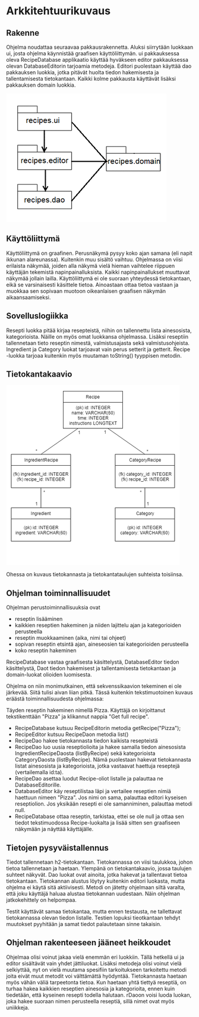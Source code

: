 # Arkkitehtuurikuvaus

## Rakenne

Ohjelma noudattaa seuraavaa pakkausrakennetta. Aluksi siirrytään luokkaan ui, josta ohjelma käynnistää graafisen käyttöliittymän. ui pakkauksessa oleva RecipeDatabase applikaatio käyttää hyväkseen editor pakkauksessa olevan DatabaseEditorin tarjoamia metodeja. Editori puolestaan käyttää dao pakkauksen luokkia, jotka pitävät huolta tiedon hakemisesta ja tallentamisesta tietokantaan. Kaikki kolme pakkausta käyttävät lisäksi pakkauksen domain luokkia. 

![alt text](https://github.com/kuukelo/ot-harjoitustyo/blob/master/dokumentaatio/kuvat/Rakenne.png)

## Käyttöliittymä

Käyttöliittymä on graafinen. Perusnäkymä pysyy koko ajan samana (eli napit ikkunan alareunassa). Kuitenkin muu sisältö vaihtuu. Ohjelmassa on viisi erilaista näkymää, joiden alla näkymä vielä hieman vaihtelee riippuen käyttäjän tekemistä napinpainalluksista. Kaikki napinpainallukset muuttavat näkymää jollain lailla. Käyttöliittymä ei ole suoraan yhteydessä tietokantaan, eikä se varsinaisesti käsittele tietoa. Ainoastaan ottaa tietoa vastaan ja muokkaa sen sopivaan muotoon oikeanlaisen graafisen näkymän aikaansaamiseksi.

## Sovelluslogiikka

Resepti luokka pitää kirjaa resepteistä, niihin on tallennettu lista ainesosista, kategorioista. Näille on myös omat luokkansa ohjelmassa. Lisäksi reseptiin tallennetaan tieto reseptin nimestä, valmistusajasta sekä valmistusohjeista. Ingredient ja Category luokat tarjoavat vain perus setterit ja getterit. Recipe -luokka tarjoaa kuitenkin myös muutaman toString() tyyppisen metodin. 

## Tietokantakaavio

![alt text](https://github.com/kuukelo/ot-harjoitustyo/blob/master/dokumentaatio/kuvat/tietokantakaavio.png)

Ohessa on kuvaus tietokannasta ja tietokantataulujen suhteista toisiinsa.  

## Ohjelman toiminnallisuudet

Ohjelman perustoiminnallisuuksia ovat 
- reseptin lisääminen
- kaikkien reseptien hakeminen ja niiden lajittelu ajan ja kategorioiden perusteella
- reseptin muokkaaminen (aika, nimi tai ohjeet)
- sopivan reseptin etsintä ajan, aineseosien tai kategorioiden perusteella
- koko reseptin hakeminen

RecipeDatabase vastaa graafisesta käsittelystä, DatabaseEditor tiedon käsittelystä, Daot tiedon hakemisest ja tallentamisesta tietokantaan ja domain-luokat olioiden luomisesta. 

Ohjelma on niin monimutkainen, että sekvenssikaavion tekeminen ei ole järkevää. Siitä tulisi aivan liian pitkä. Tässä kuitenkin tekstimuotoinen kuvaus eräästä toiminnallisuudesta ohjelmassa:

Täyden reseptin hakeminen nimellä Pizza. Käyttäjä on kirjoittanut tekstikenttään "Pizza" ja klikannut nappia "Get full recipe".
- RecipeDatabase kutsuu RecipeEditorin metodia getRecipe("Pizza");
- RecipeEditor kutsuu RecipeDaon metodia list()
- RecipeDao hakee tietokannasta tiedon kaikista resepteistä
- RecipeDao luo uusia reseptiolioita ja hakee samalla tiedon ainesosista IngredientRecipeDaosta (listByRecipe) sekä kategorioista CategoryDaosta (listByRecipe). Nämä puolestaan hakevat tietokannasta listat ainesosista ja kategorioista, jotka vastaavat haettuja reseptejä (vertailemalla id:ta).
- RecipeDao asettaa luodut Recipe-oliot listalle ja palauttaa ne DatabaseEditorille. 
- DatabaseEditor käy reseptilistaa läpi ja vertailee reseptien nimiä haettuun nimeen "Pizza". Jos nimi on sama, palauttaa editori kyseisen reseptiolion. Jos yksikään resepti ei ole samanniminen, palauttaa metodi null.
- RecipeDatabase ottaa reseptin, tarkistaa, ettei se ole null ja ottaa sen tiedot tekstimuodossa Recipe-luokalta ja lisää sitten sen graafiseen näkymään ja näyttää käyttäjälle. 


## Tietojen pysyväistallennus

Tiedot tallennetaan h2-tietokantaan. Tietokannassa on viisi taulukkoa, johon tietoa tallennetaan ja haetaan. Ylempänä on tietokantakaavio, jossa taulujen suhteet näkyvät. Dao luokat ovat ainoita, jotka hakevat ja tallentavat tietoa tietokantaan. Tietokannan alustus löytyy kuitenkin editori luokasta, mutta ohjelma ei käytä sitä aktiivisesti. Metodi on jätetty ohjelmaan siltä varalta, että joku käyttäjä haluaa alustaa tietokannan uudestaan. Näin ohjelman jatkokehittely on helpompaa.

Testit käyttävät samaa tietokantaa, mutta ennen testausta, ne tallettavat tietokannassa olevan tiedon listalle. Testien lopuksi tieotkantaan tehdyt muutokset pyyhitään ja samat tiedot palautetaan sinne takaisin. 

## Ohjelman rakenteeseen jääneet heikkoudet

Ohjelmaa olisi voinut jakaa vielä enemmän eri luokkiin. Tällä hetkellä ui ja editor sisältävät vain yhdet jättiluokat. Lisäksi metodeja olisi voinut vielä selkiyttää, nyt on vielä muutama spesifiin tarkoitukseen tarkoitettu metodi joita eivät muut metodit voi välttämättä hyödyntää. Tietokannasta haetaan myös vähän väliä tarpeetonta tietoa. Kun haetaan yhtä tiettyä reseptiä, on turhaa hakea kaikkien reseptien ainesosia ja kategorioita, ennen kuin tiedetään, että kyseinen resepti todella halutaan. rDaoon voisi luoda luokan, joka hakee suoraan nimen perusteella reseptiä, sillä nimet ovat myös uniikkeja. 
